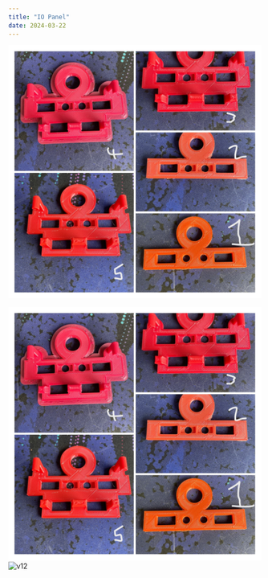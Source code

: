 ```yaml
---
title: "IO Panel"
date: 2024-03-22
---
```


![v9](./assets/IMG_4382-COLLAGE.jpg)

<img src="./assets/IMG_4382-COLLAGE.jpg" alt="v11">

<img src="{{site.baseurl | prepend: site.url}}assets/UIMG_4382-COLLAGE.jpg" alt="v12" />